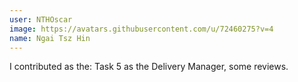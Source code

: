 ```yaml
---
user: NTHOscar
image: https://avatars.githubusercontent.com/u/72460275?v=4
name: Ngai Tsz Hin
---
```

I contributed as the: Task 5 as the Delivery Manager, some reviews.
